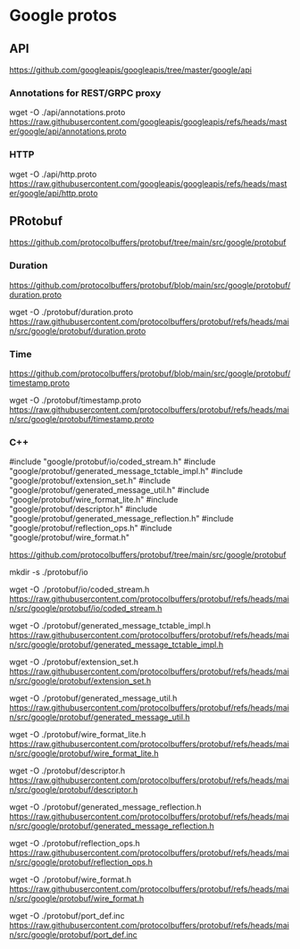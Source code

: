 # Google protos

## API

https://github.com/googleapis/googleapis/tree/master/google/api

### Annotations for REST/GRPC proxy
wget -O ./api/annotations.proto https://raw.githubusercontent.com/googleapis/googleapis/refs/heads/master/google/api/annotations.proto

### HTTP
wget -O ./api/http.proto https://raw.githubusercontent.com/googleapis/googleapis/refs/heads/master/google/api/http.proto

## PRotobuf

https://github.com/protocolbuffers/protobuf/tree/main/src/google/protobuf

### Duration
https://github.com/protocolbuffers/protobuf/blob/main/src/google/protobuf/duration.proto

wget -O ./protobuf/duration.proto https://raw.githubusercontent.com/protocolbuffers/protobuf/refs/heads/main/src/google/protobuf/duration.proto

### Time
https://github.com/protocolbuffers/protobuf/blob/main/src/google/protobuf/timestamp.proto

wget -O ./protobuf/timestamp.proto https://raw.githubusercontent.com/protocolbuffers/protobuf/refs/heads/main/src/google/protobuf/timestamp.proto


### C++
#include "google/protobuf/io/coded_stream.h"
#include "google/protobuf/generated_message_tctable_impl.h"
#include "google/protobuf/extension_set.h"
#include "google/protobuf/generated_message_util.h"
#include "google/protobuf/wire_format_lite.h"
#include "google/protobuf/descriptor.h"
#include "google/protobuf/generated_message_reflection.h"
#include "google/protobuf/reflection_ops.h"
#include "google/protobuf/wire_format.h"

https://github.com/protocolbuffers/protobuf/tree/main/src/google/protobuf

mkdir -s ./protobuf/io

wget -O ./protobuf/io/coded_stream.h https://raw.githubusercontent.com/protocolbuffers/protobuf/refs/heads/main/src/google/protobuf/io/coded_stream.h

wget -O ./protobuf/generated_message_tctable_impl.h https://raw.githubusercontent.com/protocolbuffers/protobuf/refs/heads/main/src/google/protobuf/generated_message_tctable_impl.h

wget -O ./protobuf/extension_set.h https://raw.githubusercontent.com/protocolbuffers/protobuf/refs/heads/main/src/google/protobuf/extension_set.h

wget -O ./protobuf/generated_message_util.h https://raw.githubusercontent.com/protocolbuffers/protobuf/refs/heads/main/src/google/protobuf/generated_message_util.h

wget -O ./protobuf/wire_format_lite.h https://raw.githubusercontent.com/protocolbuffers/protobuf/refs/heads/main/src/google/protobuf/wire_format_lite.h

wget -O ./protobuf/descriptor.h https://raw.githubusercontent.com/protocolbuffers/protobuf/refs/heads/main/src/google/protobuf/descriptor.h

wget -O ./protobuf/generated_message_reflection.h https://raw.githubusercontent.com/protocolbuffers/protobuf/refs/heads/main/src/google/protobuf/generated_message_reflection.h

wget -O ./protobuf/reflection_ops.h https://raw.githubusercontent.com/protocolbuffers/protobuf/refs/heads/main/src/google/protobuf/reflection_ops.h

wget -O ./protobuf/wire_format.h https://raw.githubusercontent.com/protocolbuffers/protobuf/refs/heads/main/src/google/protobuf/wire_format.h

wget -O ./protobuf/port_def.inc https://raw.githubusercontent.com/protocolbuffers/protobuf/refs/heads/main/src/google/protobuf/port_def.inc
